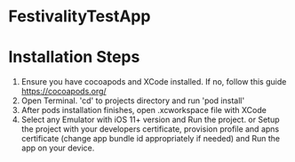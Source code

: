 # FestivalityTestApp

# Installation Steps

1. Ensure you have cocoapods and XCode installed. If no, follow this guide https://cocoapods.org/
2. Open Terminal. 'cd' to projects directory and run 'pod install'
3. After pods installation finishes, open .xcworkspace file with XCode
4. Select any Emulator with iOS 11+ version and Run the project.
    or
   Setup the project with your developers certificate, provision profile and apns certificate (change app bundle id     appropriately if needed) and Run the app on your device.
